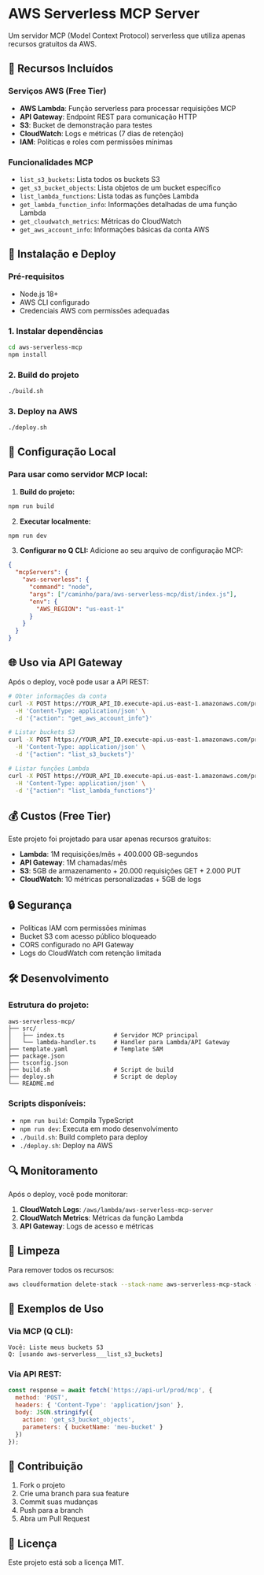 # AWS Serverless MCP Server

Um servidor MCP (Model Context Protocol) serverless que utiliza apenas recursos gratuitos da AWS.

## 🎯 Recursos Incluídos

### Serviços AWS (Free Tier)
- **AWS Lambda**: Função serverless para processar requisições MCP
- **API Gateway**: Endpoint REST para comunicação HTTP
- **S3**: Bucket de demonstração para testes
- **CloudWatch**: Logs e métricas (7 dias de retenção)
- **IAM**: Políticas e roles com permissões mínimas

### Funcionalidades MCP
- `list_s3_buckets`: Lista todos os buckets S3
- `get_s3_bucket_objects`: Lista objetos de um bucket específico
- `list_lambda_functions`: Lista todas as funções Lambda
- `get_lambda_function_info`: Informações detalhadas de uma função Lambda
- `get_cloudwatch_metrics`: Métricas do CloudWatch
- `get_aws_account_info`: Informações básicas da conta AWS

## 🚀 Instalação e Deploy

### Pré-requisitos
- Node.js 18+
- AWS CLI configurado
- Credenciais AWS com permissões adequadas

### 1. Instalar dependências
```bash
cd aws-serverless-mcp
npm install
```

### 2. Build do projeto
```bash
./build.sh
```

### 3. Deploy na AWS
```bash
./deploy.sh
```

## 🔧 Configuração Local

### Para usar como servidor MCP local:

1. **Build do projeto:**
```bash
npm run build
```

2. **Executar localmente:**
```bash
npm run dev
```

3. **Configurar no Q CLI:**
Adicione ao seu arquivo de configuração MCP:
```json
{
  "mcpServers": {
    "aws-serverless": {
      "command": "node",
      "args": ["/caminho/para/aws-serverless-mcp/dist/index.js"],
      "env": {
        "AWS_REGION": "us-east-1"
      }
    }
  }
}
```

## 🌐 Uso via API Gateway

Após o deploy, você pode usar a API REST:

```bash
# Obter informações da conta
curl -X POST https://YOUR_API_ID.execute-api.us-east-1.amazonaws.com/prod/mcp \
  -H 'Content-Type: application/json' \
  -d '{"action": "get_aws_account_info"}'

# Listar buckets S3
curl -X POST https://YOUR_API_ID.execute-api.us-east-1.amazonaws.com/prod/mcp \
  -H 'Content-Type: application/json' \
  -d '{"action": "list_s3_buckets"}'

# Listar funções Lambda
curl -X POST https://YOUR_API_ID.execute-api.us-east-1.amazonaws.com/prod/mcp \
  -H 'Content-Type: application/json' \
  -d '{"action": "list_lambda_functions"}'
```

## 💰 Custos (Free Tier)

Este projeto foi projetado para usar apenas recursos gratuitos:

- **Lambda**: 1M requisições/mês + 400.000 GB-segundos
- **API Gateway**: 1M chamadas/mês
- **S3**: 5GB de armazenamento + 20.000 requisições GET + 2.000 PUT
- **CloudWatch**: 10 métricas personalizadas + 5GB de logs

## 🔒 Segurança

- Políticas IAM com permissões mínimas
- Bucket S3 com acesso público bloqueado
- CORS configurado no API Gateway
- Logs do CloudWatch com retenção limitada

## 🛠️ Desenvolvimento

### Estrutura do projeto:
```
aws-serverless-mcp/
├── src/
│   ├── index.ts              # Servidor MCP principal
│   └── lambda-handler.ts     # Handler para Lambda/API Gateway
├── template.yaml             # Template SAM
├── package.json
├── tsconfig.json
├── build.sh                  # Script de build
├── deploy.sh                 # Script de deploy
└── README.md
```

### Scripts disponíveis:
- `npm run build`: Compila TypeScript
- `npm run dev`: Executa em modo desenvolvimento
- `./build.sh`: Build completo para deploy
- `./deploy.sh`: Deploy na AWS

## 🔍 Monitoramento

Após o deploy, você pode monitorar:

1. **CloudWatch Logs**: `/aws/lambda/aws-serverless-mcp-server`
2. **CloudWatch Metrics**: Métricas da função Lambda
3. **API Gateway**: Logs de acesso e métricas

## 🧹 Limpeza

Para remover todos os recursos:

```bash
aws cloudformation delete-stack --stack-name aws-serverless-mcp-stack --region us-east-1
```

## 📝 Exemplos de Uso

### Via MCP (Q CLI):
```
Você: Liste meus buckets S3
Q: [usando aws-serverless___list_s3_buckets]
```

### Via API REST:
```javascript
const response = await fetch('https://api-url/prod/mcp', {
  method: 'POST',
  headers: { 'Content-Type': 'application/json' },
  body: JSON.stringify({
    action: 'get_s3_bucket_objects',
    parameters: { bucketName: 'meu-bucket' }
  })
});
```

## 🤝 Contribuição

1. Fork o projeto
2. Crie uma branch para sua feature
3. Commit suas mudanças
4. Push para a branch
5. Abra um Pull Request

## 📄 Licença

Este projeto está sob a licença MIT.
